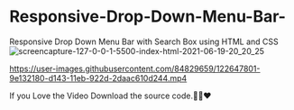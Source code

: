 # Responsive-Drop-Down-Menu-Bar-
Responsive Drop Down Menu Bar with Search Box 
using HTML and CSS
![screencapture-127-0-0-1-5500-index-html-2021-06-19-20_20_25](https://user-images.githubusercontent.com/84829659/122647784-876cca80-d143-11eb-9391-d480d2e93ccb.png)


https://user-images.githubusercontent.com/84829659/122647801-9e132180-d143-11eb-922d-2daac610d244.mp4

If you Love the Video 
Download the source code.👍🏻❤️



